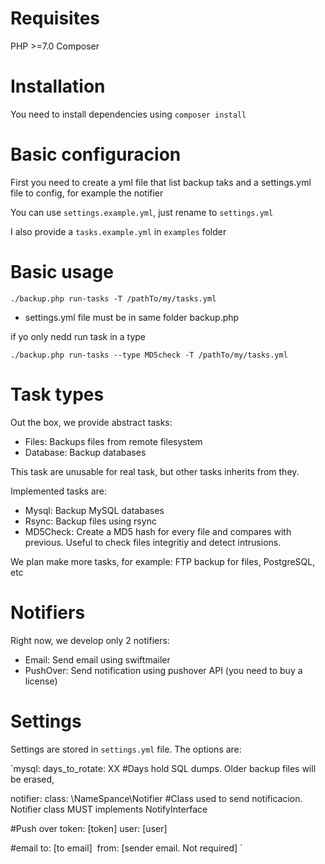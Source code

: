 
# Requisites

PHP >=7.0
Composer

# Installation

You need to install dependencies using `composer install`

# Basic configuracion

First you need to create a yml file that list backup taks and a settings.yml file to config, for example the notifier

You can use `settings.example.yml`, just rename to `settings.yml`

I also provide a `tasks.example.yml` in `examples` folder

# Basic usage

`./backup.php run-tasks -T /pathTo/my/tasks.yml`

* settings.yml file must be in same folder backup.php

if yo only nedd run task in a type

`./backup.php run-tasks --type MD5check -T /pathTo/my/tasks.yml`


# Task types

Out the box, we provide abstract tasks:
* Files: Backups files from remote filesystem
* Database: Backup databases

This task are unusable for real task, but other tasks inherits from they.

Implemented tasks are:

* Mysql: Backup MySQL databases
* Rsync: Backup files using rsync
* MD5Check: Create a MD5 hash for every file and compares with previous. Useful to check files integritiy and detect intrusions.

We plan make more tasks, for example: FTP backup for files, PostgreSQL, etc

# Notifiers
Right now, we develop only 2 notifiers: 

* Email: Send email using swiftmailer
* PushOver: Send notification using pushover API (you need to buy a license)

# Settings

Settings are stored in `settings.yml` file. The options are:

`mysql:
  days_to_rotate: XX #Days hold SQL dumps. Older backup files will be erased,

notifier:
  class: \NameSpance\Notifier #Class used to send notificacion. Notifier class MUST implements NotifyInterface
  
  #Push over
  token: [token]
  user: [user]
  
  #email
  to: [to email]
  from: [sender email. Not required]
`




